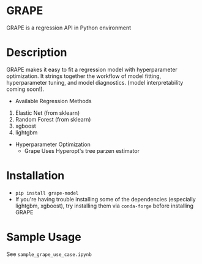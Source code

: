 # GRAPE
GRAPE is a regression API in Python environment

# Description
GRAPE makes it easy to fit a regression model with hyperparameter optimization. It strings together the workflow of model fitting, hyperparameter tuning, and model diagnostics. (model interpretability coming soon!).
- Available Regression Methods
1. Elastic Net (from sklearn)
2. Random Forest (from sklearn)
3. xgboost
4. lightgbm
- Hyperparameter Optimization
    - Grape Uses Hyperopt's tree parzen estimator

# Installation
- `pip install grape-model`
- If you're having trouble installing some of the dependencies (especially lightgbm, xgboost), try installing them via `conda-forge` before installing GRAPE 

# Sample Usage
See `sample_grape_use_case.ipynb`